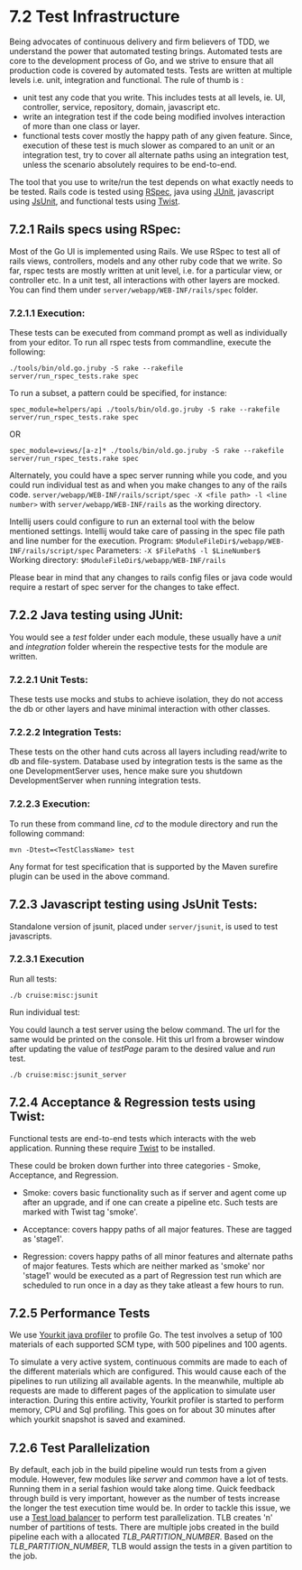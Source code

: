 # 7.2 Test Infrastructure
Being advocates of continuous delivery and firm believers of TDD, we understand the power that automated testing brings. Automated tests are core to the development process of Go, and we strive to ensure that all production code is covered by automated tests.
Tests are written at multiple levels i.e. unit, integration and functional. The rule of thumb is :
<ul>
<li>unit test any code that you write. This includes tests at all levels, ie. UI, controller, service, repository, domain, javascript etc.</li>
<li>write an integration test if the code being modified involves interaction of more than one class or layer.</li>
<li>functional tests cover mostly the happy path of any given feature. Since, execution of these test is much slower as compared to an unit or an integration test, try to cover all alternate paths using an integration test, unless the scenario absolutely requires to be end-to-end.</li>
</ul>

The tool that you use to write/run the test depends on what exactly needs to be tested. Rails code is tested using <a href="http://rspec.info/" target="_blank">RSpec</a>, java using <a href="http://junit.org/" target="_blank">JUnit</a>, javascript using <a href="https://github.com/pivotal/jsunit" target="_blank">JsUnit</a>, and functional tests using <a href="http://www.thoughtworks.com/products/twist-agile-testing" target="_blank">Twist</a>.

## 7.2.1 Rails specs using RSpec: 
Most of the Go UI is implemented using Rails. We use RSpec to test all of rails views, controllers, models and any other ruby code that we write. So far, rspec tests are mostly written at unit level, i.e. for a particular view, or controller etc. In a unit test, all interactions with other layers are mocked.  
You can find them under `server/webapp/WEB-INF/rails/spec` folder.

### 7.2.1.1 Execution:
These tests can be executed from command prompt as well as individually from your editor. 
To run all rspec tests from commandline, execute the following:

`./tools/bin/old.go.jruby -S rake --rakefile server/run_rspec_tests.rake spec`

To run a subset, a pattern could be specified, for instance:

`spec_module=helpers/api ./tools/bin/old.go.jruby -S rake --rakefile server/run_rspec_tests.rake spec`

OR

`spec_module=views/[a-z]* ./tools/bin/old.go.jruby -S rake --rakefile server/run_rspec_tests.rake spec`

Alternately, you could have a spec server running while you code, and you could run individual test as and when you make changes to any of the rails code. 
`server/webapp/WEB-INF/rails/script/spec -X <file path> -l <line number>` with `server/webapp/WEB-INF/rails` as the working directory.

Intellij users could configure to run an external tool with the below mentioned settings. Intellij would take care of passing in the spec file path and line number for the execution.
Program: `$ModuleFileDir$/webapp/WEB-INF/rails/script/spec`
Parameters: `-X $FilePath$ -l $LineNumber$`
Working directory: `$ModuleFileDir$/webapp/WEB-INF/rails`

Please bear in mind that any changes to rails config files or java code would require a restart of spec server for the changes to take effect.

## 7.2.2 Java testing using JUnit:  
You would see a *test* folder under each module, these usually have a *unit* and *integration* folder wherein the respective tests for the module are written.

### 7.2.2.1 Unit Tests: 
These tests use mocks and stubs to achieve isolation, they do not access the db or other layers and have minimal interaction with other classes. 

### 7.2.2.2 Integration Tests: 
These tests on the other hand cuts across all layers including read/write to db and file-system. Database used by integration tests is the same as the one DevelopmentServer uses, hence make sure you shutdown DevelopmentServer when running integration tests.

### 7.2.2.3 Execution:
To run these from command line, *cd* to the module directory and run the following command:

`mvn -Dtest=<TestClassName> test`

Any format for test specification that is supported by the Maven surefire plugin can be used in the above command.

## 7.2.3 Javascript testing using JsUnit Tests:
Standalone version of jsunit, placed under `server/jsunit`, is used to test javascripts. 

### 7.2.3.1 Execution
Run all tests:

`./b cruise:misc:jsunit`

Run individual test:

You could launch a test server using the below command. The url for the same would be printed on the console. Hit this url from a browser window after updating the value of *testPage* param to the desired value and *run* test.

`./b cruise:misc:jsunit_server`

## 7.2.4 Acceptance & Regression tests using Twist:
Functional tests are end-to-end tests which interacts with the web application. Running these require <a href="http://www.thoughtworks.com/products/twist-agile-testing" target="_blank">Twist</a> to be installed.

These could be broken down further into three categories - Smoke, Acceptance, and Regression.

* Smoke: covers basic functionality such as if server and agent come up after an upgrade, and if one can create a pipeline etc. Such tests are marked with Twist tag 'smoke'.

* Acceptance: covers happy paths of all major features. These are tagged as 'stage1'.

* Regression: covers happy paths of all minor features and alternate paths of major features. Tests which are neither marked as 'smoke' nor 'stage1' would be executed as a part of Regression test run which are scheduled to run once in a day as they take atleast a few hours to run.

## 7.2.5 Performance Tests

We use <a href="http://www.yourkit.com/" target="_blank">Yourkit java profiler</a> to profile Go. The test involves a setup of 100 materials of each supported SCM type, with 500 pipelines and 100 agents. 

To simulate a very active system, continuous commits are made to each of the different materials which are configured. This would cause each of the pipelines to run utilizing all available agents. In the meanwhile, multiple <a herf="http://httpd.apache.org/docs/current/programs/ab.html">ab requests</a> are made to different pages of the application to simulate user interaction.
During this entire activity, Yourkit profiler is started to perform memory, CPU and Sql profiling. This goes on for about 30 minutes after which yourkit snapshot is saved and examined.

## 7.2.6 Test Parallelization

By default, each job in the build pipeline would run tests from a given module. However, few modules like *server* and *common* have a lot of tests. Running them in a serial fashion would take along time.  Quick feedback through build is very important, however as the number of tests increase the longer the test execution time would be. In order to tackle this issue, we use a <a href="http://test-load-balancer.github.io/" target="_blank">Test load balancer</a> to perform test parallelization. TLB creates 'n' number of partitions of tests. There are multiple jobs created in the build pipeline each with a allocated *TLB_PARTITION_NUMBER*. Based on the *TLB_PARTITION_NUMBER*, TLB would assign the tests in a given partition to the job.


